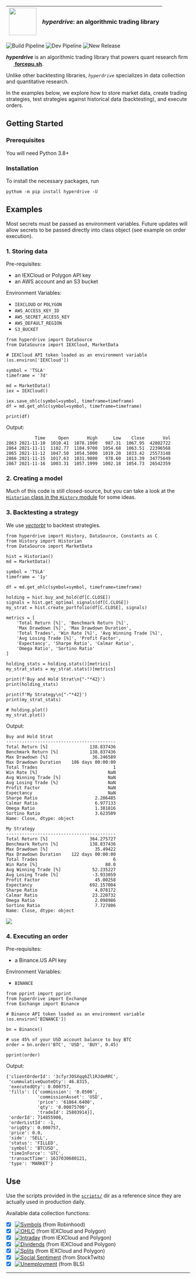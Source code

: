 | <img src="img/25_nasa.gif" width="75" /> | **_hyperdrive_**: an algorithmic trading library |
| ---------------------------------------- | ------------------------------------------------ |

<!-- <img src="https://raw.githubusercontent.com/suchak1/hyperdrive/master/img/25_nasa.gif" width="75" /> -->

![Build Pipeline](https://github.com/suchak1/hyperdrive/workflows/Build%20Pipeline/badge.svg) ![Dev Pipeline](https://github.com/suchak1/hyperdrive/workflows/Dev%20Pipeline/badge.svg) ![New Release](https://github.com/suchak1/hyperdrive/workflows/New%20Release/badge.svg)

**_hyperdrive_** is an algorithmic trading library that powers quant research firm &nbsp;[<img src="img/btc_ice.png" width="16" /> **forcepu.sh**](https://forcepu.sh).

Unlike other backtesting libraries, _`hyperdrive`_ specializes in data collection and quantitative research.

In the examples below, we explore how to store market data, create trading strategies, test strategies against historical data (backtesting), and execute orders.

## Getting Started

### Prerequisites

You will need Python 3.8+

### Installation

To install the necessary packages, run

```
pythom -m pip install hyperdrive -U
```

## Examples

Most secrets must be passed as environment variables. Future updates will allow secrets to be passed directly into class object (see example on order execution).

<!-- ### 1. Getting data

Pre-requisites:

- an IEXCloud or Polygon API key
- an AWS account and an S3 bucket

Environment Variables:

- `IEXCLOUD` or `POLYGON`
- `AWS_ACCESS_KEY_ID`
- `AWS_SECRET_ACCESS_KEY`
- `AWS_DEFAULT_REGION`
- `S3_BUCKET`

```
from hyperdrive import DataSource
from DataSource import IEXCloud

# Your IEXCloud API token must be an environment variable (accessible in os.environ['IEXCloud'])

iex = IEXCloud()
df = iex.get_ohlc(symbol='TSLA', timeframe='7d')
print(df)
```

Output:

```
           Time     Open       High      Low    Close       Vol
2863 2021-11-10  1010.41  1078.1000   987.31  1067.95  42802722
2864 2021-11-11  1102.77  1104.9700  1054.68  1063.51  22396568
2865 2021-11-12  1047.50  1054.5000  1019.20  1033.42  25573148
2866 2021-11-15  1017.63  1031.9800   978.60  1013.39  34775649
2867 2021-11-16  1003.31  1057.1999  1002.18  1054.73  26542359
```

Although this function won't save data to the S3 bucket, hyperdrive checks the S3 bucket with key `data/ohlc/iexcloud/TSLA.csv` to see if any cached data exists to correct for inconsistencies in values and column names. -->

### 1. Storing data

Pre-requisites:

- an IEXCloud or Polygon API key
- an AWS account and an S3 bucket

Environment Variables:

- `IEXCLOUD` or `POLYGON`
- `AWS_ACCESS_KEY_ID`
- `AWS_SECRET_ACCESS_KEY`
- `AWS_DEFAULT_REGION`
- `S3_BUCKET`

```
from hyperdrive import DataSource
from DataSource import IEXCloud, MarketData

# IEXCloud API token loaded as an environment variable (os.environ['IEXCloud'])

symbol = 'TSLA'
timeframe = '7d'

md = MarketData()
iex = IEXCloud()

iex.save_ohlc(symbol=symbol, timeframe=timeframe)
df = md.get_ohlc(symbol=symbol, timeframe=timeframe)

print(df)
```

Output:

```
           Time     Open       High      Low    Close       Vol
2863 2021-11-10  1010.41  1078.1000   987.31  1067.95  42802722
2864 2021-11-11  1102.77  1104.9700  1054.68  1063.51  22396568
2865 2021-11-12  1047.50  1054.5000  1019.20  1033.42  25573148
2866 2021-11-15  1017.63  1031.9800   978.60  1013.39  34775649
2867 2021-11-16  1003.31  1057.1999  1002.18  1054.73  26542359
```

### 2. Creating a model

Much of this code is still closed-source, but you can take a look at the [`Historian` class in the `History` module](hyperdrive/History.py) for some ideas.

### 3. Backtesting a strategy

We use [_vectorbt_](https://vectorbt.dev/) to backtest strategies.

```
from hyperdrive import History, DataSource, Constants as C
from History import Historian
from DataSource import MarketData

hist = Historian()
md = MarketData()

symbol = 'TSLA'
timeframe = '1y'

df = md.get_ohlc(symbol=symbol, timeframe=timeframe)

holding = hist.buy_and_hold(df[C.CLOSE])
signals = hist.get_optimal_signals(df[C.CLOSE])
my_strat = hist.create_portfolio(df[C.CLOSE], signals)

metrics = [
    'Total Return [%]', 'Benchmark Return [%]',
    'Max Drawdown [%]', 'Max Drawdown Duration',
    'Total Trades', 'Win Rate [%]', 'Avg Winning Trade [%]',
    'Avg Losing Trade [%]', 'Profit Factor',
    'Expectancy', 'Sharpe Ratio', 'Calmar Ratio',
    'Omega Ratio', 'Sortino Ratio'
]

holding_stats = holding.stats()[metrics]
my_strat_stats = my_strat.stats()[metrics]

print(f'Buy and Hold Strat\n{"-"*42}')
print(holding_stats)

print(f'My Strategy\n{"-"*42}')
print(my_strat_stats)

# holding.plot()
my_strat.plot()
```

Output:

```
Buy and Hold Strat
------------------------------------------
Total Return [%]                138.837436
Benchmark Return [%]            138.837436
Max Drawdown [%]                 36.246589
Max Drawdown Duration    186 days 00:00:00
Total Trades                             1
Win Rate [%]                           NaN
Avg Winning Trade [%]                  NaN
Avg Losing Trade [%]                   NaN
Profit Factor                          NaN
Expectancy                             NaN
Sharpe Ratio                      2.206485
Calmar Ratio                      6.977133
Omega Ratio                       1.381816
Sortino Ratio                     3.623509
Name: Close, dtype: object

My Strategy
------------------------------------------
Total Return [%]                364.275727
Benchmark Return [%]            138.837436
Max Drawdown [%]                  35.49422
Max Drawdown Duration    122 days 00:00:00
Total Trades                             6
Win Rate [%]                          80.0
Avg Winning Trade [%]            52.235227
Avg Losing Trade [%]             -3.933059
Profit Factor                     45.00258
Expectancy                      692.157004
Sharpe Ratio                      4.078172
Calmar Ratio                     23.220732
Omega Ratio                       2.098986
Sortino Ratio                     7.727806
Name: Close, dtype: object
```

<img src="img/TSLA_strat.png">

### 4. Executing an order

Pre-requisites:

- a Binance.US API key

Environment Variables:

- `BINANCE`

```
from pprint import pprint
from hyperdrive import Exchange
from Exchange import Binance

# Binance API token loaded as an environment variable (os.environ['BINANCE'])

bn = Binance()

# use 45% of your USD account balance to buy BTC
order = bn.order('BTC', 'USD', 'BUY', 0.45)

pprint(order)
```

Output:

```
{'clientOrderId': '3cfyrJOSXqq6Zl1RJdeRRC',
 'cummulativeQuoteQty': 46.8315,
 'executedQty': 0.000757,
 'fills': [{'commission': '0.0500',
            'commissionAsset': 'USD',
            'price': '61864.6400',
            'qty': '0.00075700',
            'tradeId': 25803914}],
 'orderId': 714855908,
 'orderListId': -1,
 'origQty': 0.000757,
 'price': 0.0,
 'side': 'SELL',
 'status': 'FILLED',
 'symbol': 'BTCUSD',
 'timeInForce': 'GTC',
 'transactTime': 1637030680121,
 'type': 'MARKET'}
```

## Use

Use the scripts provided in the [`scripts/`](scripts) dir as a reference since they are actually used in production daily.

Available data collection functions:

- [x] [![Symbols](https://github.com/suchak1/hyperdrive/workflows/Symbols/badge.svg)](https://github.com/suchak1/hyperdrive/actions?query=workflow%3ASymbols) (from Robinhood)
- [x] [![OHLC](https://github.com/suchak1/hyperdrive/workflows/OHLC/badge.svg)](https://github.com/suchak1/hyperdrive/actions?query=workflow%3AOHLC) (from IEXCloud and Polygon)
- [x] [![Intraday](https://github.com/suchak1/hyperdrive/workflows/Intraday/badge.svg)](https://github.com/suchak1/hyperdrive/actions?query=workflow%3AIntraday) (from IEXCloud and Polygon)
- [x] [![Dividends](https://github.com/suchak1/hyperdrive/workflows/Dividends/badge.svg)](https://github.com/suchak1/hyperdrive/actions?query=workflow%3ADividends) (from IEXCloud and Polygon)
- [x] [![Splits](https://github.com/suchak1/hyperdrive/workflows/Splits/badge.svg)](https://github.com/suchak1/hyperdrive/actions?query=workflow%3ASplits) (from IEXCloud and Polygon)
- [x] [![Social Sentiment](<https://github.com/suchak1/hyperdrive/workflows/Social%20Sentiment%20(1)/badge.svg>)](https://github.com/suchak1/hyperdrive/actions?query=workflow%3A%22Social+Sentiment+%281%29%22) (from StockTwits)
- [x] [![Unemployment](https://github.com/suchak1/hyperdrive/workflows/Unemployment/badge.svg)](https://github.com/suchak1/hyperdrive/actions?query=workflow%3AUnemployment) (from BLS)

---

<!-- need to create an oracle -->
<!-- extra -->
<!-- 3. auto update model monthly -->
<!-- abstract away undersample fx from preprocess fx, and buy and sell from order fx, make oracle class -->
<!-- 4. automate saving model and preprocessors (every 2 weeks ) -->
<!-- 5. add live results on website / model vs buying and holding like alphahub - use dash or plotly? use pca visualization, tsne for higher dimensions, roc curve, etc-->
<!-- 6. add authentication and business like report style like in dash example -->

```

```
